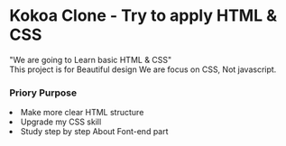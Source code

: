 # Kokoa Clone - Try to apply HTML & CSS

"We are going to Learn basic HTML & CSS" <br>
This project is for Beautiful design
We are focus on CSS, Not javascript. 

<h3>Priory Purpose</h3>
<li>Make more clear HTML structure</li>
<li>Upgrade my CSS skill</li>
<li>Study step by step About Font-end part</li>
